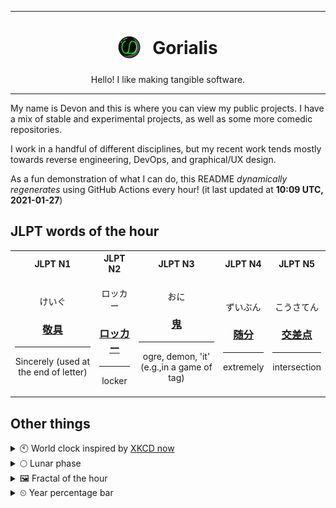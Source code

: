 ***

<h1 align="center">
<sub>
    <img src="readme/resources/avatar.png" height="36">
</sub>
&nbsp;
Gorialis
</h1>
<p align="center">
Hello! I like making tangible software.
</p>

***

My name is Devon and this is where you can view my public projects. I have a mix of stable and experimental projects, as well as some more comedic repositories.

I work in a handful of different disciplines, but my recent work tends mostly towards reverse engineering, DevOps, and graphical/UX design.

As a fun demonstration of what I can do, this README *dynamically regenerates* using GitHub Actions every hour! (it last updated at **10:09 UTC, 2021-01-27**)

<h2>JLPT words of the hour</h2>
<table>
    <tr>
        <th>JLPT N1</th>
        <th>JLPT N2</th>
        <th>JLPT N3</th>
        <th>JLPT N4</th>
        <th>JLPT N5</th>
    </tr>
    <tr>
        <td>
            <p align="center">けいぐ</p>
            <h3 align="center"><b><a href="https://jisho.org/search/%E6%95%AC%E5%85%B7">敬具</a></b></h3>
            <hr>
            <p align="center">Sincerely (used at the end of letter)</p>
        </td>
        <td>
            <p align="center">ロッカー</p>
            <h3 align="center"><b><a href="https://jisho.org/search/%E3%83%AD%E3%83%83%E3%82%AB%E3%83%BC">ロッカー</a></b></h3>
            <hr>
            <p align="center">locker</p>
        </td>
        <td>
            <p align="center">おに</p>
            <h3 align="center"><b><a href="https://jisho.org/search/%E9%AC%BC">鬼</a></b></h3>
            <hr>
            <p align="center">ogre,<wbr> demon,<wbr> 'it' (e.g.,<wbr>in a game of tag)</p>
        </td>
        <td>
            <p align="center">ずいぶん</p>
            <h3 align="center"><b><a href="https://jisho.org/search/%E9%9A%8F%E5%88%86">随分</a></b></h3>
            <hr>
            <p align="center">extremely</p>
        </td>
        <td>
            <p align="center">こうさてん</p>
            <h3 align="center"><b><a href="https://jisho.org/search/%E4%BA%A4%E5%B7%AE%E7%82%B9">交差点</a></b></h3>
            <hr>
            <p align="center">intersection</p>
        </td>
    </tr>
</table>

<h2>Other things</h2>
<details>
<summary>🕙  World clock inspired by <a href="https://xkcd.com/now">XKCD now</a></summary>

> <img src="generated/now.png" width="512">

</details>
<details>
<summary>🌕 Lunar phase</summary>

The moon is approximately 50.18% through its phase (Full Moon).

</details>
<details>
<summary>&#x1f5bc; Fractal of the hour</summary>

> <img src="generated/fractal.png" width="512">

</details>
<details>
<summary>&#x23f2; Year percentage bar</summary>
<pre><code>2021 [█▁▁▁▁▁▁▁▁▁▁▁▁▁▁▁▁▁▁▁] 7.24%</code></pre>
</details>
